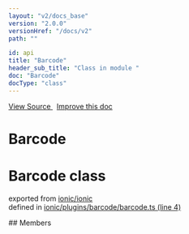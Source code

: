 ```yaml
---
layout: "v2/docs_base"
version: "2.0.0"
versionHref: "/docs/v2"
path: ""

id: api
title: "Barcode"
header_sub_title: "Class in module "
doc: "Barcode"
docType: "class"
---
```



<div class="improve-docs">
  <a href='http://github.com/driftyco/ionic2/tree/master/ionic/plugins/barcode/barcode.ts#L3'>
    View Source
  </a>
  &nbsp;
  <a href='http://github.com/driftyco/ionic2/edit/master/ionic/plugins/barcode/barcode.ts#L3'>
    Improve this doc
  </a>
</div>




<h1 class="api-title">

  Barcode



</h1>








<h1 class="class export">Barcode <span class="type">class</span></h1>
<p class="module">exported from <a href='undefined'>ionic/ionic</a><br/>
defined in <a href="https://github.com/driftyco/ionic2/tree/master/ionic/plugins/barcode/barcode.ts#L4-L69">ionic/plugins/barcode/barcode.ts (line 4)</a>
</p>
<p></p>
## Members

